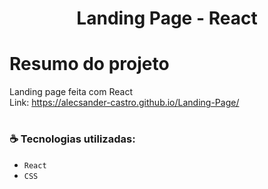 <h1 align="center"> Landing Page - React</h1>

# Resumo do projeto
Landing page feita com React
<br/>
Link: https://alecsander-castro.github.io/Landing-Page/

# <h3 align="left"> :coffee: Tecnologias utilizadas: </h3>

- ``React``
- ``CSS``



